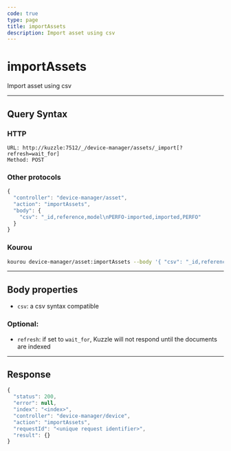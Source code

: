 ```yaml
---
code: true
type: page
title: importAssets
description: Import asset using csv
---
```


# importAssets

Import asset using csv

---

## Query Syntax

### HTTP

```http
URL: http://kuzzle:7512/_/device-manager/assets/_import[?refresh=wait_for]
Method: POST
```

### Other protocols

```js
{
  "controller": "device-manager/asset",
  "action": "importAssets",
  "body": {
    "csv": "_id,reference,model\nPERFO-imported,imported,PERFO"
  }
}
```

### Kourou

```bash
kourou device-manager/asset:importAssets --body '{ "csv": "_id,reference,model\nPERFO-imported,imported,PERFO" }'
```
---

## Body properties

- `csv`: a csv syntax compatible

### Optional:

- `refresh`: if set to `wait_for`, Kuzzle will not respond until the documents are indexed

---

## Response

```js
{
  "status": 200,
  "error": null,
  "index": "<index>",
  "controller": "device-manager/device",
  "action": "importAssets",
  "requestId": "<unique request identifier>",
  "result": {}
}
```
